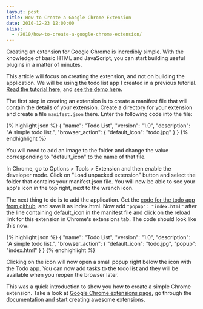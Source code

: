 ```yaml
---
layout: post
title: How to Create a Google Chrome Extension
date: 2010-12-23 12:00:00
alias:
  - /2010/how-to-create-a-google-chrome-extension/
---
```

Creating an extension for Google Chrome is incredibly simple. With the knowledge of basic HTML and JavaScript, you can start building useful plugins in a matter of minutes.

This article will focus on creating the extension, and not on building the application. We will be using the todo list app I created in a previous tutorial. <a href="http://nithinbekal.com/2010/a-simple-to-do-list-app-using-html5-and-local-storage/">Read the tutorial here</a>, and <a href="http://demo.nithinbekal.com/html5todo/v1/">see the demo here</a>.

The first step in creating an extension is to create a manifest file that will contain the details of your extension. Create a directory for your extension and create a file `manifest.json` there. Enter the following code into the file:

{% highlight json %}
{
  "name": "Todo List",
  "version": "1.0",
  "description": "A simple todo list.",
  "browser_action": {
    "default_icon": "todo.jpg"
  }
}
{% endhighlight %}

You will need to add an image to the folder and change the value corresponding to "default_icon" to the name of that file.

In Chrome, go to Options > Tools > Extension and then enable the developer mode. Click on "Load unpacked extension" button and select the folder that contains your manifest.json file. You will now be able to see your app's icon in the top right, next to the wrench icon.

The next thing to do is to add the application. Get the <a target="_blank" href="https://gist.github.com/751839">code for the todo app from github</a>, and save it as index.html. Now add <code>"popup": "index.html"</code> after the line containing default_icon in the manifest file and click on the reload link for this extension in Chrome's extensions tab. The code should look like this now:

{% highlight json %}
{
  "name": "Todo List",
  "version": "1.0",
  "description": "A simple todo list.",
  "browser_action": {
    "default_icon": "todo.jpg",
    "popup": "index.html"
  }
}
{% endhighlight %}

Clicking on the icon will now open a small popup right below the icon with the Todo app. You can now add tasks to the todo list and they will be available when you reopen the browser later.

<!-- [caption id="attachment_506" align="alignnone" width="277" caption="Todo App - Google Chrome extension"]<a href="http://nithinbekal.com/2010/how-to-create-a-google-chrome-extension/html5todo_chrome_ext/" rel="attachment wp-att-506"><img src="http://nithinbekal.com/wp-content/uploads/2010/12/html5todo_chrome_ext-277x300.png" alt="Todo App - Google Chrome extension" title="html5todo_chrome_ext" width="277" height="300" class="size-medium wp-image-506" /></a>[/caption] -->

This was a quick introduction to show you how to create a simple Chrome extension. Take a look at <a target="_blank" href="http://code.google.com/chrome/extensions/overview.html">Google Chrome extensions page</a>, go through the documentation and start creating awesome extensions.
